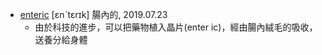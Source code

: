 - [enteric](https://tw.dictionary.search.yahoo.com/search?p=enteric) [ɛnˋtɛrɪk] 腸內的, 2019.07.23
  - 由於科技的進步，可以把藥物植入晶片(enter ic)，經由腸內絨毛的吸收，送養分給身體
